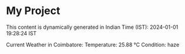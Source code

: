 # My Project

This content is dynamically generated in Indian Time (IST): 2024-01-01 19:28:24 IST


Current Weather in Coimbatore:
Temperature: 25.88 °C
Condition: haze
